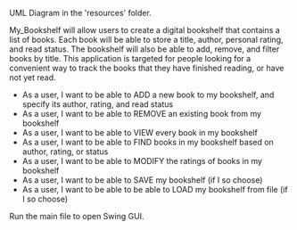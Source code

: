 UML Diagram in the 'resources' folder.

My_Bookshelf will allow users to create a digital bookshelf that contains a list of books. Each book will be able 
to store a title, author, personal rating, and read status. The bookshelf will also be able to add, remove, and filter 
books by title. This application is targeted for people looking for a convenient way to track the books that they have finished 
reading, or have not yet read. 

- As a user, I want to be able to ADD a new book to my bookshelf, and specify its author, rating, and read status
- As a user, I want to be able to REMOVE an existing book from my bookshelf
- As a user, I want to be able to VIEW every book in my bookshelf  
- As a user, I want to be able to FIND books in my bookshelf based on author, rating, or status
- As a user, I want to be able to MODIFY the ratings of books in my bookshelf
- As a user, I want to be able to SAVE my bookshelf (if I so choose)
- As a user, I want to be able to be able to LOAD my bookshelf from file (if I so choose)

Run the main file to open Swing GUI.
